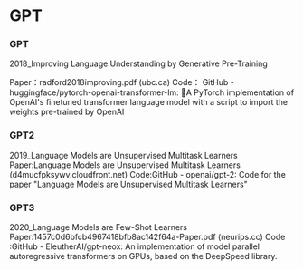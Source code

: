 # GPT 

### GPT 
2018_Improving Language Understanding by Generative Pre-Training

Paper：radford2018improving.pdf (ubc.ca)
Code：
GitHub - huggingface/pytorch-openai-transformer-lm: 🐥A PyTorch implementation of OpenAI's finetuned transformer language model with a script to import the weights pre-trained by OpenAI


### GPT2

2019_Language Models are Unsupervised Multitask Learners
Paper:Language Models are Unsupervised Multitask Learners (d4mucfpksywv.cloudfront.net)
Code:GitHub - openai/gpt-2: Code for the paper "Language Models are Unsupervised Multitask Learners"

### GPT3

2020_Language Models are Few-Shot Learners
Paper:1457c0d6bfcb4967418bfb8ac142f64a-Paper.pdf (neurips.cc)
Code :GitHub - EleutherAI/gpt-neox: An implementation of model parallel autoregressive transformers on GPUs, based on the DeepSpeed library.
